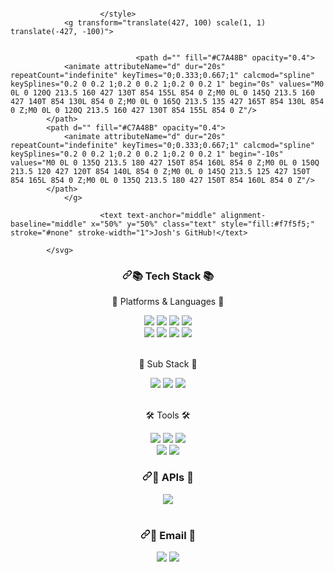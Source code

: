 <svg xmlns="http://www.w3.org/2000/svg" xmlns:xlink="http://www.w3.org/1999/xlink" style="z-index:1;position:relative" width="854" height="200" viewBox="0 0 854 200">
                <style>
                            .text {
						font-size: 90px;
						font-weight: 700;
						font-family: -apple-system,BlinkMacSystemFont,Segoe UI,Helvetica,Arial,sans-serif,Apple Color Emoji,Segoe UI Emoji;
					}
					.desc {
						font-size: 20px;
						font-weight: 500;
						font-family: -apple-system,BlinkMacSystemFont,Segoe UI,Helvetica,Arial,sans-serif,Apple Color Emoji,Segoe UI Emoji;
					}
                            
                        </style>
                <g transform="translate(427, 100) scale(1, 1) translate(-427, -100)">
                    
                                
                                <path d="" fill="#C7A48B" opacity="0.4">
                <animate attributeName="d" dur="20s" repeatCount="indefinite" keyTimes="0;0.333;0.667;1" calcmod="spline" keySplines="0.2 0 0.2 1;0.2 0 0.2 1;0.2 0 0.2 1" begin="0s" values="M0 0L 0 120Q 213.5 160 427 130T 854 155L 854 0 Z;M0 0L 0 145Q 213.5 160 427 140T 854 130L 854 0 Z;M0 0L 0 165Q 213.5 135 427 165T 854 130L 854 0 Z;M0 0L 0 120Q 213.5 160 427 130T 854 155L 854 0 Z"/>
            </path>
            <path d="" fill="#C7A48B" opacity="0.4">
                <animate attributeName="d" dur="20s" repeatCount="indefinite" keyTimes="0;0.333;0.667;1" calcmod="spline" keySplines="0.2 0 0.2 1;0.2 0 0.2 1;0.2 0 0.2 1" begin="-10s" values="M0 0L 0 135Q 213.5 180 427 150T 854 160L 854 0 Z;M0 0L 0 150Q 213.5 120 427 120T 854 140L 854 0 Z;M0 0L 0 145Q 213.5 125 427 150T 854 165L 854 0 Z;M0 0L 0 135Q 213.5 180 427 150T 854 160L 854 0 Z"/>
            </path>
                </g>
                
                        <text text-anchor="middle" alignment-baseline="middle" x="50%" y="50%" class="text" style="fill:#f7f5f5;" stroke="#none" stroke-width="1">Josh's GitHub!</text>
                 
            </svg>
<div align="center" dir="auto">
	<h3 dir="auto"><a id="user-content--tech-stack-" class="anchor" aria-hidden="true" href="#-tech-stack-"><svg class="octicon octicon-link" viewBox="0 0 16 16" version="1.1" width="16" height="16" aria-hidden="true"><path d="m7.775 3.275 1.25-1.25a3.5 3.5 0 1 1 4.95 4.95l-2.5 2.5a3.5 3.5 0 0 1-4.95 0 .751.751 0 0 1 .018-1.042.751.751 0 0 1 1.042-.018 1.998 1.998 0 0 0 2.83 0l2.5-2.5a2.002 2.002 0 0 0-2.83-2.83l-1.25 1.25a.751.751 0 0 1-1.042-.018.751.751 0 0 1-.018-1.042Zm-4.69 9.64a1.998 1.998 0 0 0 2.83 0l1.25-1.25a.751.751 0 0 1 1.042.018.751.751 0 0 1 .018 1.042l-1.25 1.25a3.5 3.5 0 1 1-4.95-4.95l2.5-2.5a3.5 3.5 0 0 1 4.95 0 .751.751 0 0 1-.018 1.042.751.751 0 0 1-1.042.018 1.998 1.998 0 0 0-2.83 0l-2.5 2.5a1.998 1.998 0 0 0 0 2.83Z"></path></svg></a><g-emoji class="g-emoji" alias="books" fallback-src="https://github.githubassets.com/images/icons/emoji/unicode/1f4da.png">📚</g-emoji> Tech Stack <g-emoji class="g-emoji" alias="books" fallback-src="https://github.githubassets.com/images/icons/emoji/unicode/1f4da.png">📚</g-emoji></h3>
	<p dir="auto"><g-emoji class="g-emoji" alias="sparkles" fallback-src="https://github.githubassets.com/images/icons/emoji/unicode/2728.png">💜</g-emoji> Platforms &amp; Languages <g-emoji class="g-emoji" alias="sparkles" fallback-src="https://github.githubassets.com/images/icons/emoji/unicode/2728.png">💜</g-emoji></p>
</div>

<div align="center" dir="auto">
<img src="https://camo.githubusercontent.com/3bde44b1200314fda52d05360f3e5671ec213a9049860f092d0e088e3a23da9e/68747470733a2f2f696d672e736869656c64732e696f2f62616467652f4a6176612d3030373339363f7374796c653d666c6174266c6f676f3d436f6e64612d466f726765266c6f676f436f6c6f723d7768697465" data-canonical-src="https://img.shields.io/badge/Java-007396?style=flat&amp;logo=Conda-Forge&amp;logoColor=white" style="max-width: 100%;">
<img src="https://camo.githubusercontent.com/0a0b651e9a24fb80d3feb0ba5794d966ea53419a83d8423723b8f580ba6f95f9/68747470733a2f2f696d672e736869656c64732e696f2f62616467652f537072696e672d3644423333463f7374796c653d666c6174266c6f676f3d537072696e67266c6f676f436f6c6f723d7768697465" data-canonical-src="https://img.shields.io/badge/Spring-6DB33F?style=flat&amp;logo=Spring&amp;logoColor=white" style="max-width: 100%;">
<img src="https://camo.githubusercontent.com/5e72f9a0af0fa5b9b05c061ff44e202232e06103ff1870218184da4f81738bc5/68747470733a2f2f696d672e736869656c64732e696f2f62616467652f537072696e67626f6f742d3644423333463f7374796c653d666c6174266c6f676f3d537072696e67426f6f74266c6f676f436f6c6f723d7768697465" data-canonical-src="https://img.shields.io/badge/Springboot-6DB33F?style=flat&amp;logo=SpringBoot&amp;logoColor=white" style="max-width: 100%;">
<img src="https://camo.githubusercontent.com/779f9a01c244fb737d351d3256288537428012c3cc755e70e7c5663afc1b7c01/68747470733a2f2f696d672e736869656c64732e696f2f62616467652f4d7953514c2d3434373941313f7374796c653d666c6174266c6f676f3d4d7953514c266c6f676f436f6c6f723d7768697465" data-canonical-src="https://img.shields.io/badge/MySQL-4479A1?style=flat&amp;logo=MySQL&amp;logoColor=white" style="max-width: 100%;">
<br/>
<img src="https://camo.githubusercontent.com/56ed124513b0ae7b3798b61c37b5c526651c49a829b100d3392fbde1728dae82/68747470733a2f2f696d672e736869656c64732e696f2f62616467652f4d7962617469732d3030303030303f7374796c653d666c6174266c6f676f3d466c75656e7464266c6f676f436f6c6f723d7768697465" data-canonical-src="https://img.shields.io/badge/Mybatis-000000?style=flat&amp;logo=Fluentd&amp;logoColor=white" style="max-width: 100%;">
<img src="https://camo.githubusercontent.com/1f26ad7aca5a6a670a71ec4c6bb3e3a98b9e2afde7a45ae25027147aed99f5f6/68747470733a2f2f696d672e736869656c64732e696f2f62616467652f5468796d656c6561662d3030354630463f7374796c653d666c6174266c6f676f3d7468796d656c656166266c6f676f436f6c6f723d7768697465" data-canonical-src="https://img.shields.io/badge/Thymeleaf-005F0F?style=flat&amp;logo=thymeleaf&amp;logoColor=white" style="max-width: 100%;">
<img src="https://camo.githubusercontent.com/835b9feec81fd42c824d27ac734bfcabb61fa43c4b3b166fe89adf5bd06b079c/68747470733a2f2f696d672e736869656c64732e696f2f62616467652f52656163742d3631444146423f7374796c653d666c6174266c6f676f3d5265616374266c6f676f436f6c6f723d7768697465" data-canonical-src="https://img.shields.io/badge/React-61DAFB?style=flat&amp;logo=React&amp;logoColor=white" style="max-width: 100%;">
<img src="https://camo.githubusercontent.com/97025b8809da6b40bbecd04eb20ed0a15525419900e1bfb32e20fe71cdabf40d/68747470733a2f2f696d672e736869656c64732e696f2f62616467652f4a6176615363726970742d4637444631453f7374796c653d666c6174266c6f676f3d4a617661736372697074266c6f676f436f6c6f723d7768697465" data-canonical-src="https://img.shields.io/badge/JavaScript-F7DF1E?style=flat&amp;logo=Javascript&amp;logoColor=white" style="max-width: 100%;">
</div>

<br/>
<div align="center" dir="auto">
	<p dir="auto"><g-emoji class="g-emoji" alias="sparkles" fallback-src="https://github.githubassets.com/images/icons/emoji/unicode/2728.png">💜</g-emoji> Sub Stack <g-emoji class="g-emoji" alias="sparkles" fallback-src="https://github.githubassets.com/images/icons/emoji/unicode/2728.png">💜</g-emoji></p>
</div>

<div align="center" dir="auto">
<img src="https://camo.githubusercontent.com/6d11b2d64df34dd1e340e9c14285a1126a78b7fb572c6a625eb57e3cd6bb60d8/68747470733a2f2f696d672e736869656c64732e696f2f62616467652f4178696f732d3541323945343f7374796c653d666c6174266c6f676f3d4178696f73266c6f676f436f6c6f723d7768697465" data-canonical-src="https://img.shields.io/badge/Axios-5A29E4?style=flat&amp;logo=Axios&amp;logoColor=white" style="max-width: 100%;">
<img src="https://camo.githubusercontent.com/985efe546ec8a993f5355d235f314103eee4d0730021ab5ac9065e117e0f289c/68747470733a2f2f696d672e736869656c64732e696f2f62616467652f52656475782d3736344142433f7374796c653d666c6174266c6f676f3d7265647578266c6f676f436f6c6f723d7768697465" data-canonical-src="https://img.shields.io/badge/Redux-764ABC?style=flat&amp;logo=redux&amp;logoColor=white" style="max-width: 100%;">
<img src="https://camo.githubusercontent.com/edd471dded190e629043ad678016398ec885ebfefd103f9c64dadfd9b43e316d/68747470733a2f2f696d672e736869656c64732e696f2f62616467652f4e67696e782d3030393633393f7374796c653d666c6174266c6f676f3d4e67696e78266c6f676f436f6c6f723d7768697465" data-canonical-src="https://img.shields.io/badge/Nginx-009639?style=flat&amp;logo=Nginx&amp;logoColor=white" style="max-width: 100%;">
</div>

<br/>
<div align="center" dir="auto">
	<p dir="auto">🛠 Tools 🛠</p>
</div>
<div align="center" dir="auto">
<img src="https://camo.githubusercontent.com/ab5edbdff7e2f35f3ede83521e9e7bb7eb67a3bdcfe4eee06ed3fa49a7efc3d8/68747470733a2f2f696d672e736869656c64732e696f2f62616467652f45636c697073652532304944452d3243323235353f7374796c653d666c6174266c6f676f3d45636c69707365494445266c6f676f436f6c6f723d7768697465" data-canonical-src="https://img.shields.io/badge/Eclipse%20IDE-2C2255?style=flat&amp;logo=EclipseIDE&amp;logoColor=white" style="max-width: 100%;">
<img src="https://camo.githubusercontent.com/3507bbe1e8b3044cb22a9cfdeca259a713d25e1c7c15fce08111ebc3800d1c4d/68747470733a2f2f696d672e736869656c64732e696f2f62616467652f496e74656c6c696a253230494445412d3030303030303f7374796c653d666c6174266c6f676f3d496e74656c6c696a49444541266c6f676f436f6c6f723d7768697465" data-canonical-src="https://img.shields.io/badge/Intellij%20IDEA-000000?style=flat&amp;logo=IntellijIDEA&amp;logoColor=white" style="max-width: 100%;">
<img src="https://camo.githubusercontent.com/b172a4884a45a0370618e89be4583ee6096da9ae664fd44b1c009a1a325b0e43/68747470733a2f2f696d672e736869656c64732e696f2f62616467652f5653253230436f64652d3030374143433f7374796c653d666c6174266c6f676f3d76697375616c73747564696f636f6465266c6f676f436f6c6f723d7768697465" data-canonical-src="https://img.shields.io/badge/VS%20Code-007ACC?style=flat&amp;logo=visualstudiocode&amp;logoColor=white" style="max-width: 100%;">
<br/>
<img src="https://camo.githubusercontent.com/81cc0208249094cae38e47266c725f8013a8f8cfd4e9e8153dc7f0fc10be4470/68747470733a2f2f696d672e736869656c64732e696f2f62616467652f53564e2d3830394343393f7374796c653d666c6174266c6f676f3d53756276657273696f6e266c6f676f436f6c6f723d7768697465" data-canonical-src="https://img.shields.io/badge/SVN-809CC9?style=flat&amp;logo=Subversion&amp;logoColor=white" style="max-width: 100%;">
<img src="https://camo.githubusercontent.com/779ecf5e6059fd906fca2099015186945f91679f22da6bf05f37f52e69e86e8a/68747470733a2f2f696d672e736869656c64732e696f2f62616467652f4769744875622d3138313731373f7374796c653d666c6174266c6f676f3d476974487562266c6f676f436f6c6f723d7768697465" data-canonical-src="https://img.shields.io/badge/GitHub-181717?style=flat&amp;logo=GitHub&amp;logoColor=white" style="max-width: 100%;">
</div>

<h3 align="center" dir="auto"><a id="user-content--apis-" class="anchor" aria-hidden="true" href="#-apis-"><svg class="octicon octicon-link" viewBox="0 0 16 16" version="1.1" width="16" height="16" aria-hidden="true"><path d="m7.775 3.275 1.25-1.25a3.5 3.5 0 1 1 4.95 4.95l-2.5 2.5a3.5 3.5 0 0 1-4.95 0 .751.751 0 0 1 .018-1.042.751.751 0 0 1 1.042-.018 1.998 1.998 0 0 0 2.83 0l2.5-2.5a2.002 2.002 0 0 0-2.83-2.83l-1.25 1.25a.751.751 0 0 1-1.042-.018.751.751 0 0 1-.018-1.042Zm-4.69 9.64a1.998 1.998 0 0 0 2.83 0l1.25-1.25a.751.751 0 0 1 1.042.018.751.751 0 0 1 .018 1.042l-1.25 1.25a3.5 3.5 0 1 1-4.95-4.95l2.5-2.5a3.5 3.5 0 0 1 4.95 0 .751.751 0 0 1-.018 1.042.751.751 0 0 1-1.042.018 1.998 1.998 0 0 0-2.83 0l-2.5 2.5a1.998 1.998 0 0 0 0 2.83Z"></path></svg></a><g-emoji class="g-emoji" alias="electric_plug" fallback-src="https://github.githubassets.com/images/icons/emoji/unicode/1f50c.png">📌</g-emoji> APIs <g-emoji class="g-emoji" alias="electric_plug" fallback-src="https://github.githubassets.com/images/icons/emoji/unicode/1f50c.png">📌</g-emoji></h3>

<div align="center" dir="auto">
<img src="https://camo.githubusercontent.com/fe23264d734492dc366d97ea7f2284ece64a4ba15eaaa94bbc7ab1ab439fbbd1/68747470733a2f2f696d672e736869656c64732e696f2f62616467652f4b616b616f4150492d4646434430303f7374796c653d666c6174266c6f676f3d6b616b616f266c6f676f436f6c6f723d7768697465" style="max-width: 100%;">
</div>

<br/>
<div align="center" dir="auto">
  <h3 dir="auto"><a id="user-content--email-" class="anchor" aria-hidden="true" href="#-email-"><svg class="octicon octicon-link" viewBox="0 0 16 16" version="1.1" width="16" height="16" aria-hidden="true"><path d="m7.775 3.275 1.25-1.25a3.5 3.5 0 1 1 4.95 4.95l-2.5 2.5a3.5 3.5 0 0 1-4.95 0 .751.751 0 0 1 .018-1.042.751.751 0 0 1 1.042-.018 1.998 1.998 0 0 0 2.83 0l2.5-2.5a2.002 2.002 0 0 0-2.83-2.83l-1.25 1.25a.751.751 0 0 1-1.042-.018.751.751 0 0 1-.018-1.042Zm-4.69 9.64a1.998 1.998 0 0 0 2.83 0l1.25-1.25a.751.751 0 0 1 1.042.018.751.751 0 0 1 .018 1.042l-1.25 1.25a3.5 3.5 0 1 1-4.95-4.95l2.5-2.5a3.5 3.5 0 0 1 4.95 0 .751.751 0 0 1-.018 1.042.751.751 0 0 1-1.042.018 1.998 1.998 0 0 0-2.83 0l-2.5 2.5a1.998 1.998 0 0 0 0 2.83Z"></path></svg></a><g-emoji class="g-emoji" alias="email" fallback-src="https://github.githubassets.com/images/icons/emoji/unicode/1f4e7.png">📧</g-emoji> Email <g-emoji class="g-emoji" alias="email" fallback-src="https://github.githubassets.com/images/icons/emoji/unicode/1f4e7.png">📧</g-emoji></h3>
  <a href="mailto:toquasimodo@naver.com"><img src="https://camo.githubusercontent.com/cfaf19f8f2cb363143e3538bc8ab4e2def6ae9cb644ebdfa6431dfdd978e3ab1/68747470733a2f2f696d672e736869656c64732e696f2f62616467652f4e617665722d3033433735413f7374796c653d666c6174266c6f676f3d6e61766572266c6f676f436f6c6f723d7768697465266c696e6b3d6d61696c746f3a7768746b64676d6c33363237406e617665722e636f6d" data-canonical-src="https://img.shields.io/badge/Naver-03C75A?style=flat&amp;logo=naver&amp;logoColor=white&amp;link=mailto:toquasimodo@naver.com" style="max-width: 100%;"></a>
  <a href="mailto:toquasimodox@gmail.com"><img src="https://camo.githubusercontent.com/784feb4aa3e228e1bb333f474dfab923dd7c6a1b415ac0b80f1f0de4daac056c/68747470733a2f2f696d672e736869656c64732e696f2f62616467652f476d61696c2d4541343333353f7374796c653d666c6174266c6f676f3d676d61696c266c6f676f436f6c6f723d7768697465266c696e6b3d6d61696c746f3a7768746b64676d6c333632373140676d61696c2e636f6d" data-canonical-src="https://img.shields.io/badge/Gmail-EA4335?style=flat&amp;logo=gmail&amp;logoColor=white&amp;link=mailto:toquasimodox@gmail.com" style="max-width: 100%;"></a>
</div>
 

